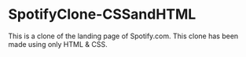 # SpotifyClone-CSSandHTML
This is a clone of the landing page of Spotify.com. This clone has been made using only HTML &amp; CSS.
